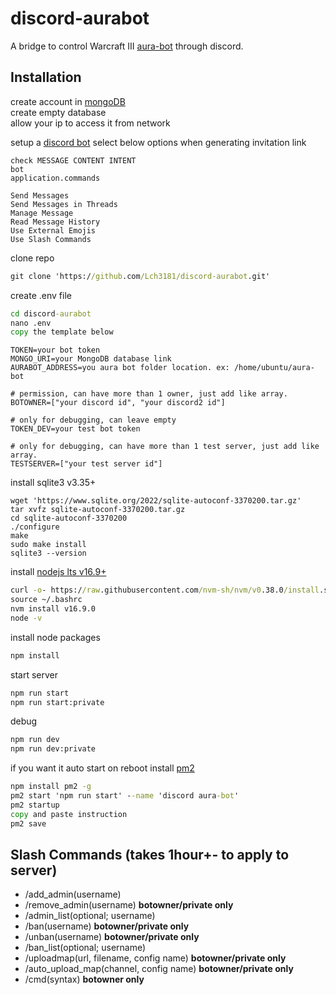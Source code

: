 # discord-aurabot
A bridge to control Warcraft III [aura-bot](https://github.com/sfarmani/aura-bot) through discord.  

## Installation
create account in [mongoDB](https://www.mongodb.com/)   
create empty database   
allow your ip to access it from network 

setup a [discord bot](https://discordjs.guide/preparations/setting-up-a-bot-application.html#creating-your-bot)
select below options when generating invitation link
```
check MESSAGE CONTENT INTENT
bot
application.commands
```
```
Send Messages
Send Messages in Threads
Manage Message
Read Message History
Use External Emojis
Use Slash Commands
```

clone repo
```cmd
git clone 'https://github.com/Lch3181/discord-aurabot.git'
```

create .env file    
```cmd
cd discord-aurabot
nano .env
copy the template below
```

```env
TOKEN=your bot token
MONGO_URI=your MongoDB database link
AURABOT_ADDRESS=you aura bot folder location. ex: /home/ubuntu/aura-bot

# permission, can have more than 1 owner, just add like array.
BOTOWNER=["your discord id", "your discord2 id"]

# only for debugging, can leave empty
TOKEN_DEV=your test bot token

# only for debugging, can have more than 1 test server, just add like array.
TESTSERVER=["your test server id"]
```

install sqlite3 v3.35+
```
wget 'https://www.sqlite.org/2022/sqlite-autoconf-3370200.tar.gz'
tar xvfz sqlite-autoconf-3370200.tar.gz
cd sqlite-autoconf-3370200
./configure
make
sudo make install
sqlite3 --version
```

install [nodejs lts v16.9+](https://www.digitalocean.com/community/tutorials/how-to-install-node-js-on-ubuntu-20-04)
```cmd
curl -o- https://raw.githubusercontent.com/nvm-sh/nvm/v0.38.0/install.sh | bash
source ~/.bashrc
nvm install v16.9.0
node -v
```

install node packages
```cmd
npm install
```

start server
```cmd
npm run start
npm run start:private
```

debug
```cmd
npm run dev
npm run dev:private
```

if you want it auto start on reboot
install [pm2](https://pm2.keymetrics.io/)

```cmd
npm install pm2 -g
pm2 start 'npm run start' --name 'discord aura-bot'
pm2 startup
copy and paste instruction
pm2 save
```

## Slash Commands (takes 1hour+- to apply to server)
- /add_admin(username)
- /remove_admin(username) **botowner/private only**
- /admin_list(optional; username)
- /ban(username) **botowner/private only**
- /unban(username) **botowner/private only**
- /ban_list(optional; username)
- /uploadmap(url, filename, config name) **botowner/private only**
- /auto_upload_map(channel, config name) **botowner/private only**
- /cmd(syntax) **botowner only**
